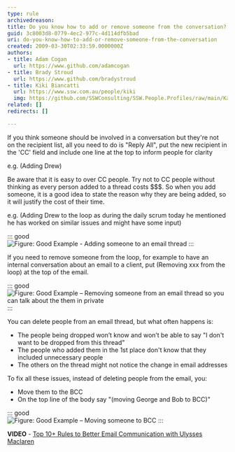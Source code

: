 ```yaml
---
type: rule
archivedreason: 
title: Do you know how to add or remove someone from the conversation?
guid: 3c8003d8-0779-4ec2-977c-4d114dfb5bad
uri: do-you-know-how-to-add-or-remove-someone-from-the-conversation
created: 2009-03-30T02:33:59.0000000Z
authors:
- title: Adam Cogan
  url: https://www.github.com/adamcogan
- title: Brady Stroud
  url: https://www.github.com/bradystroud
- title: Kiki Biancatti
  url: https://www.ssw.com.au/people/kiki
  img: https://github.com/SSWConsulting/SSW.People.Profiles/raw/main/Kaique-Biancatti/Images/Kaique-Biancatti-Profile.jpg
related: []
redirects: []

---
```


If you think someone should be involved in a conversation but they're not on the recipient list, all you need to do is "Reply All", put the new recipient in the 'CC' field and include one line at the top to inform people for clarity

 e.g. (Adding Drew)



Be aware that it is easy to over CC people. Try not to CC people without thinking as every person added to a thread costs $$$. So when you add someone, it is a good idea to state the reason why they are being added, so it will justify the cost of their time.

 e.g. (Adding Drew to the loop as during the daily scrum today he mentioned he has worked on similar issues and might have some input)


<!--endintro-->


::: good  
![Figure: Good Example - Adding someone to an email thread](https://user-images.githubusercontent.com/13717390/113219111-7ba00380-92cc-11eb-94c9-7d0f166a8bc7.png)
:::

If you need to remove someone from the loop, for example to have an internal conversation about an email to a client, put (Removing xxx from the loop) at the top of the email.


::: good  
![Figure: Good Example – Removing someone from an email thread so you can talk about the them in private](https://user-images.githubusercontent.com/13717390/113218795-e13fc000-92cb-11eb-9731-b8e751146b63.png)
:::

You can delete people from an email thread, but what often happens is:

* The people being dropped won’t know and won’t be able to say "I don't want to be dropped from this thread"
* The people who added them in the 1st place don't know that they included unnecessary people
* The others on the thread might not notice the change in email addresses


To fix all these issues, instead of deleting people from the email, you:

* Move them to the BCC
* On the top line of the body say "(moving George and Bob to BCC)"



::: good  
![Figure: Good Example – Moving someone to BCC](https://user-images.githubusercontent.com/13717390/113219037-5612fa00-92cc-11eb-9bfe-f31fa43cae06.png)
:::

**VIDEO**  - [Top 10+ Rules to Better Email Communication with Ulysses Maclaren](https://www.youtube.com/watch?v=LAqRokqq4jI)
